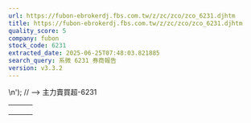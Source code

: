 ```yaml
---
url: https://fubon-ebrokerdj.fbs.com.tw/z/zc/zco/zco_6231.djhtm
title: https://fubon-ebrokerdj.fbs.com.tw/z/zc/zco/zco_6231.djhtm
quality_score: 5
company: fubon
stock_code: 6231
extracted_date: 2025-06-25T07:48:03.821885
search_query: 系微 6231 券商報告
version: v3.3.2
---
```


\n');
// -->
主力賣買超-6231


|  |  |  |
| --- | --- | --- |
|  | | |
|  | |  |  |  |  |  |  |  |  |  |  |  |  |  |  |  |  |  |  |  |  |  |  |  |  |  |  |  |  |  |  |  |  |  |  |  |  |  |  |  |  |  |  |  |  |  |  |  |  |  |  |  |  |  |  |  |  |  |  |  |  |  |  |  |  |  |  |  |  |  |  |  |  |  |  |  |  |  |  |  |  |  |  |  |  |  |  |  |  |  |  |  |  |  |  |  |  |  |  |  |  |  |  |  |  |  |  |  |  |  |  |  |  |  |  |  |  |  |  |  |  |  |  |  |  |  |  |  |  |  |  |  |  |  |  |  |  |  |  |  |  |  |  |  |  |  |  |  |  |  |  |  |  |  |  |  |  |  |  |  |  |  |  |  |  |  |  |  |  |  |  |  |  |  |  |  |  |  |  |  |  |  |  |  |  |  |  |  |  |  |  |  |  |  |  |  |  |  |  |  |  |  |  |  |  |  |  |  |  |  |  |  |  |  |  |  |  |  |  |  |  |  |  |  |  |  |  |  |  |  |  |  |  |  |  |  |  |  |  |  |  |  |  |  | | --- | --- | --- | --- | --- | --- | --- | --- | --- | --- | --- | --- | --- | --- | --- | --- | --- | --- | --- | --- | --- | --- | --- | --- | --- | --- | --- | --- | --- | --- | --- | --- | --- | --- | --- | --- | --- | --- | --- | --- | --- | --- | --- | --- | --- | --- | --- | --- | --- | --- | --- | --- | --- | --- | --- | --- | --- | --- | --- | --- | --- | --- | --- | --- | --- | --- | --- | --- | --- | --- | --- | --- | --- | --- | --- | --- | --- | --- | --- | --- | --- | --- | --- | --- | --- | --- | --- | --- | --- | --- | --- | --- | --- | --- | --- | --- | --- | --- | --- | --- | --- | --- | --- | --- | --- | --- | --- | --- | --- | --- | --- | --- | --- | --- | --- | --- | --- | --- | --- | --- | --- | --- | --- | --- | --- | --- | --- | --- | --- | --- | --- | --- | --- | --- | --- | --- | --- | --- | --- | --- | --- | --- | --- | --- | --- | --- | --- | --- | --- | --- | --- | --- | --- | --- | --- | --- | --- | --- | --- | --- | --- | --- | --- | --- | --- | --- | --- | --- | --- | --- | --- | --- | --- | --- | --- | --- | --- | --- | --- | --- | --- | --- | --- | --- | --- | --- | --- | --- | --- | --- | --- | --- | --- | --- | --- | --- | --- | --- | --- | --- | --- | --- | --- | --- | --- | --- | --- | --- | --- | --- | --- | --- | --- | --- | --- | --- | --- | --- | --- | --- | --- | --- | --- | --- | --- | --- | --- | --- | --- | --- | --- | --- | --- | --- | --- | --- | --- | --- | --- | --- | --- | --- | --- | | |  |  |  |  |  |  |  |  |  |  | | --- | --- | --- | --- | --- | --- | --- | --- | --- | --- | | 系微(6231)主力進出比較圖 | | | | | | | | | | | |  | | --- | | 總表 單一 | |  | | | | | | | | | | | | 系微(6231) 券商分點-進出明細 單位：張　最後更新日：2025/06/24 | | | | | | | | | | | 請選擇 近一日 近五日 近十日 近20日 近40日 近60日 近120日 近240日 　自設區間： 從　  年  月  日 ∼  年  月  日 | | | | | | | | | | | 買超 | | | | | 賣超 | | | | | | 買超券商 | 買進 | 賣出 | 買超 | 佔成交比重 | 賣超券商 | 買進 | 賣出 | 賣超 | 佔成交比重 | | [美林](/z/zc/zco/zco0/zco0.djhtm?a=6231&b=1440&BHID=1440) | 51 | 0 | 51 | 4.76% | [台灣摩根士丹利](/z/zc/zco/zco0/zco0.djhtm?a=6231&b=1470&BHID=1470) | 4 | 54 | 50 | 4.66% | | [凱基-台北](/z/zc/zco/zco0/zco0.djhtm?a=6231&b=9268&BHID=9200) | 131 | 96 | 35 | 3.26% | [美商高盛](/z/zc/zco/zco0/zco0.djhtm?a=6231&b=1480&BHID=1480) | 13 | 53 | 40 | 3.73% | | [摩根大通](/z/zc/zco/zco0/zco0.djhtm?a=6231&b=8440&BHID=8440) | 37 | 14 | 23 | 2.15% | [第一金-台中](/z/zc/zco/zco0/zco0.djhtm?a=6231&b=5382&BHID=5380) | 0 | 20 | 20 | 1.87% | | [康和-永和](/z/zc/zco/zco0/zco0.djhtm?a=6231&b=0038003400350042&BHID=8450) | 24 | 1 | 23 | 2.15% | [富邦證券](/z/zc/zco/zco0/zco0.djhtm?a=6231&b=9600&BHID=9600) | 5 | 21 | 16 | 1.49% | | [港商法國興業](/z/zc/zco/zco0/zco0.djhtm?a=6231&b=1570&BHID=1570) | 20 | 0 | 20 | 1.87% | [群益金鼎-高雄](/z/zc/zco/zco0/zco0.djhtm?a=6231&b=9183&BHID=9100) | 1 | 14 | 13 | 1.21% | | [高橋](/z/zc/zco/zco0/zco0.djhtm?a=6231&b=5320&BHID=5320) | 21 | 1 | 20 | 1.87% | [凱基-市府](/z/zc/zco/zco0/zco0.djhtm?a=6231&b=0039003200300044&BHID=9200) | 0 | 10 | 10 | 0.93% | | [凱基-科園](/z/zc/zco/zco0/zco0.djhtm?a=6231&b=9254&BHID=9200) | 20 | 0 | 20 | 1.87% | [元富-新莊](/z/zc/zco/zco0/zco0.djhtm?a=6231&b=5928&BHID=5920) | 0 | 10 | 10 | 0.93% | | [元大-豐原](/z/zc/zco/zco0/zco0.djhtm?a=6231&b=9838&BHID=9800) | 11 | 0 | 11 | 1.03% | [華南永昌-鳳山](/z/zc/zco/zco0/zco0.djhtm?a=6231&b=9331&BHID=9300) | 0 | 9 | 9 | 0.84% | | [元大-北三重](/z/zc/zco/zco0/zco0.djhtm?a=6231&b=0039003800390056&BHID=9800) | 7 | 0 | 7 | 0.65% | [元大-台北](/z/zc/zco/zco0/zco0.djhtm?a=6231&b=0039003800300068&BHID=9800) | 1 | 10 | 9 | 0.84% | | [元大-竹科](/z/zc/zco/zco0/zco0.djhtm?a=6231&b=003900380030004b&BHID=9800) | 7 | 0 | 7 | 0.65% | [元大-潮州](/z/zc/zco/zco0/zco0.djhtm?a=6231&b=003900380031005a&BHID=9800) | 0 | 9 | 9 | 0.84% | | [國票-嘉義](/z/zc/zco/zco0/zco0.djhtm?a=6231&b=0037003700390048&BHID=7790) | 6 | 0 | 6 | 0.56% | [元富-城東](/z/zc/zco/zco0/zco0.djhtm?a=6231&b=0035003900320072&BHID=5920) | 0 | 8 | 8 | 0.75% | | [統一](/z/zc/zco/zco0/zco0.djhtm?a=6231&b=5850&BHID=5850) | 12 | 7 | 5 | 0.47% | [元大-北投](/z/zc/zco/zco0/zco0.djhtm?a=6231&b=0039003800390041&BHID=9800) | 0 | 7 | 7 | 0.65% | | [元富-新興](/z/zc/zco/zco0/zco0.djhtm?a=6231&b=003500390032006f&BHID=5920) | 5 | 0 | 5 | 0.47% | [元富-永和](/z/zc/zco/zco0/zco0.djhtm?a=6231&b=0035003900320042&BHID=5920) | 3 | 10 | 7 | 0.65% | | [群益金鼎-新莊](/z/zc/zco/zco0/zco0.djhtm?a=6231&b=0039003100380047&BHID=9100) | 5 | 0 | 5 | 0.47% | [新加坡商瑞銀](/z/zc/zco/zco0/zco0.djhtm?a=6231&b=1650&BHID=1650) | 15 | 21 | 6 | 0.56% | | [凱基-新豐](/z/zc/zco/zco0/zco0.djhtm?a=6231&b=9266&BHID=9200) | 6 | 1 | 5 | 0.47% | [元大證券](/z/zc/zco/zco0/zco0.djhtm?a=6231&b=9800&BHID=9800) | 29 | 34 | 5 | 0.47% | | 合計買超張數 | 243 | | | | 合計賣超張數 | 219 | | | | | 平均買超成本 | 246.45 | | | | 平均賣超成本 | 245.73 | | | | | 【註1】合計買超或賣超，為上述家數合計。  【註2】平均買超或賣超成本，為上述家數合計買賣超金額/上述家數合計買賣超張數。 | | | | | | | | | | | |  |
|  | | |